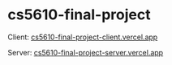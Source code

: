# cs5610-final-project

Client: [cs5610-final-project-client.vercel.app](http:\\cs5610-final-project-client.vercel.app)

Server: [cs5610-final-project-server.vercel.app](http:\\cs5610-final-project-server.vercel.app)
